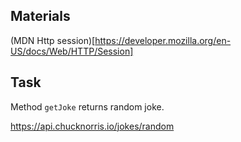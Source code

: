 ## Materials
(MDN Http session)[https://developer.mozilla.org/en-US/docs/Web/HTTP/Session] 

## Task
Method `getJoke` returns random joke.

https://api.chucknorris.io/jokes/random
